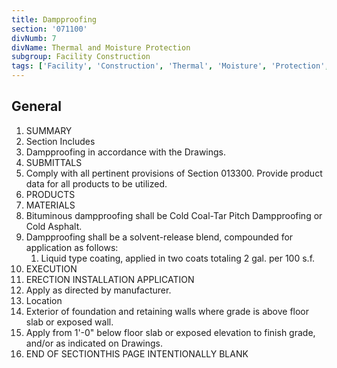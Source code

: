 ```yaml
---
title: Dampproofing
section: '071100'
divNumb: 7
divName: Thermal and Moisture Protection
subgroup: Facility Construction
tags: ['Facility', 'Construction', 'Thermal', 'Moisture', 'Protection', 'Dampproofing']
---
```



## General

   1. SUMMARY
   1. Section Includes
   1. Dampproofing in accordance with the Drawings.
   1. SUBMITTALS
   1. Comply with all pertinent provisions of Section 013300. Provide product data for all products to be utilized.
   1. PRODUCTS
   1. MATERIALS
   1. Bituminous dampproofing shall be Cold Coal-Tar Pitch Dampproofing or Cold Asphalt.
   1. Dampproofing shall be a solvent-release blend, compounded for application as follows:
      1. Liquid type coating, applied in two coats totaling 2 gal. per 100 s.f.
   1. EXECUTION
   1. ERECTION INSTALLATION APPLICATION
   1. Apply as directed by manufacturer.
   1. Location
   1. Exterior of foundation and retaining walls where grade is above floor slab or exposed wall.
   1. Apply from 1'-0" below floor slab or exposed elevation to finish grade, and/or as indicated on Drawings.
1. END OF SECTIONTHIS PAGE INTENTIONALLY BLANK

